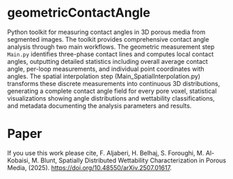 # geometricContactAngle
Python toolkit for measuring contact angles in 3D porous media from segmented images.
The toolkit provides comprehensive contact angle analysis through two main workflows. The geometric measurement step `Main.py`  identifies three-phase contact lines and computes local contact angles, outputting detailed statistics including overall average contact angle, per-loop measurements, and individual point coordinates with angles. The spatial interpolation step (Main_SpatialInterpolation.py) transforms these discrete measurements into continuous 3D distributions, generating a complete contact angle field for every pore voxel, statistical visualizations showing angle distributions and wettability classifications, and metadata documenting the analysis parameters and results.
# Paper
If you use this work please cite, F. Aljaberi, H. Belhaj, S. Foroughi, M. Al-Kobaisi, M. Blunt, Spatially Distributed Wettability Characterization in Porous Media, (2025). https://doi.org/10.48550/arXiv.2507.01617.
 
